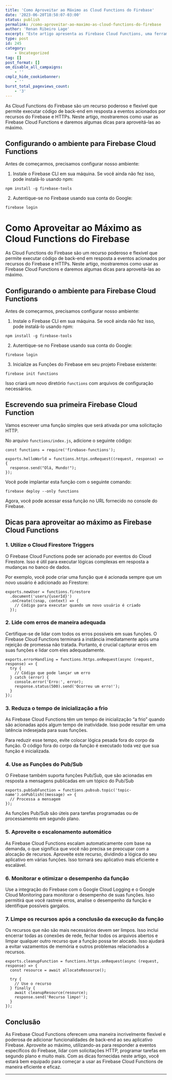 ```yaml
---
title: 'Como Aproveitar ao Máximo as Cloud Functions do Firebase'
date: '2023-06-20T18:58:07-03:00'
status: publish
permalink: /como-aproveitar-ao-maximo-as-cloud-functions-do-firebase
author: 'Renan Ribeiro Lage'
excerpt: "Este artigo apresenta as Firebase Cloud Functions, uma ferramenta que permite executar código de back-end em resposta a eventos acionados por recursos do Firebase e HTTPs. Discutimos como configurar seu ambiente para usar as Cloud Functions e como escrever sua primeira função.  \nAlém disso, oferecemos dicas valiosas para aproveitar ao máximo este recurso. Aconselhamos a usar os triggers do Cloud Firestore, a lidar de forma adequada com erros, a reduzir o tempo de inicialização a frio, a utilizar as funções Pub/Sub, a tirar vantagem do escalonamento automático, a monitorar e otimizar o desempenho da função e a limpar os recursos após a conclusão da execução da função.  \nEssas dicas ajudarão a usar as Firebase Cloud Functions de maneira mais eficiente e eficaz em seus projetos."
type: post
id: 245
category:
    - Uncategorized
tag: []
post_format: []
om_disable_all_campaigns:
    - ''
cmplz_hide_cookiebanner:
    - ''
burst_total_pageviews_count:
    - '3'
---
```

As Cloud Functions do Firebase são um recurso poderoso e flexível que permite executar código de back-end em resposta a eventos acionados por recursos do Firebase e HTTPs. Neste artigo, mostraremos como usar as Firebase Cloud Functions e daremos algumas dicas para aproveitá-las ao máximo.

Configurando o ambiente para Firebase Cloud Functions
-----------------------------------------------------

Antes de começarmos, precisamos configurar nosso ambiente:

1. Instale o Firebase CLI em sua máquina. Se você ainda não fez isso, pode instalá-lo usando npm:

``` shell
npm install -g firebase-tools
```

2. Autentique-se no Firebase usando sua conta do Google:

``` shell
firebase login
```

  
Como Aproveitar ao Máximo as Cloud Functions do Firebase
===========================================================

As Cloud Functions do Firebase são um recurso poderoso e flexível que permite executar código de back-end em resposta a eventos acionados por recursos do Firebase e HTTPs. Neste artigo, mostraremos como usar as Firebase Cloud Functions e daremos algumas dicas para aproveitá-las ao máximo.

Configurando o ambiente para Firebase Cloud Functions
-----------------------------------------------------

Antes de começarmos, precisamos configurar nosso ambiente:

1. Instale o Firebase CLI em sua máquina. Se você ainda não fez isso, pode instalá-lo usando npm:

``` shell
npm install -g firebase-tools
```

2. Autentique-se no Firebase usando sua conta do Google:

``` shell
firebase login
```

3. Inicialize as Funções do Firebase em seu projeto Firebase existente:

``` shell
firebase init functions
```

Isso criará um novo diretório `functions` com arquivos de configuração necessários.

Escrevendo sua primeira Firebase Cloud Function
-----------------------------------------------

Vamos escrever uma função simples que será ativada por uma solicitação HTTP.

No arquivo `functions/index.js`, adicione o seguinte código:


``` shell
const functions = require('firebase-functions');

exports.helloWorld = functions.https.onRequest((request, response) => {
  response.send("Olá, Mundo!");
});

```

Você pode implantar esta função com o seguinte comando:

``` shell
firebase deploy --only functions
```

Agora, você pode acessar essa função no URL fornecido no console do Firebase.

Dicas para aproveitar ao máximo as Firebase Cloud Functions
-----------------------------------------------------------

### 1. Utilize o Cloud Firestore Triggers

O Firebase Cloud Functions pode ser acionado por eventos do Cloud Firestore. Isso é útil para executar lógicas complexas em resposta a mudanças no banco de dados.

Por exemplo, você pode criar uma função que é acionada sempre que um novo usuário é adicionado ao Firestore:

``` shell
exports.newUser = functions.firestore
  .document('users/{userId}')
  .onCreate((snap, context) => {
    // Código para executar quando um novo usuário é criado
  });
```

### 2. Lide com erros de maneira adequada

Certifique-se de lidar com todos os erros possíveis em suas funções. O Firebase Cloud Functions terminará a instância imediatamente após uma rejeição de promessa não tratada. Portanto, é crucial capturar erros em suas funções e lidar com eles adequadamente.

``` shell
exports.errorHandling = functions.https.onRequest(async (request, response) => {
  try {
    // Código que pode lançar um erro
  } catch (error) {
    console.error('Erro:', error);
    response.status(500).send('Ocorreu um erro!');
  }
});
```

### 3. Reduza o tempo de inicialização a frio

As Firebase Cloud Functions têm um tempo de inicialização “a frio” quando são acionadas após algum tempo de inatividade. Isso pode resultar em uma latência indesejada para suas funções.

Para reduzir esse tempo, evite colocar lógica pesada fora do corpo da função. O código fora do corpo da função é executado toda vez que sua função é inicializada.

### 4. Use as Funções do Pub/Sub

O Firebase também suporta funções Pub/Sub, que são acionadas em resposta a mensagens publicadas em um tópico do Pub/Sub

``` shell
exports.pubSubFunction = functions.pubsub.topic('topic-name').onPublish((message) => {
  // Processa a mensagem
});
```

As funções Pub/Sub são úteis para tarefas programadas ou de processamento em segundo plano.

### 5. Aproveite o escalonamento automático

As Firebase Cloud Functions escalam automaticamente com base na demanda, o que significa que você não precisa se preocupar com a alocação de recursos. Aproveite este recurso, dividindo a lógica do seu aplicativo em várias funções. Isso tornará seu aplicativo mais eficiente e escalável.

### 6. Monitorar e otimizar o desempenho da função

Use a integração do Firebase com o Google Cloud Logging e o Google Cloud Monitoring para monitorar o desempenho de suas funções. Isso permitirá que você rastreie erros, analise o desempenho da função e identifique possíveis gargalos.

### 7. Limpe os recursos após a conclusão da execução da função

Os recursos que não são mais necessários devem ser limpos. Isso inclui encerrar todas as conexões de rede, fechar todos os arquivos abertos e limpar qualquer outro recurso que a função possa ter alocado. Isso ajudará a evitar vazamentos de memória e outros problemas relacionados a recursos.

``` shell
exports.cleanupFunction = functions.https.onRequest(async (request, response) => {
  const resource = await allocateResource();

  try {
    // Use o recurso
  } finally {
    await cleanupResource(resource);
    response.send('Recurso limpo!');
  }
});
```

Conclusão
---------

As Firebase Cloud Functions oferecem uma maneira incrivelmente flexível e poderosa de adicionar funcionalidades de back-end ao seu aplicativo Firebase. Aproveite ao máximo, utilizando-as para responder a eventos específicos do Firebase, lidar com solicitações HTTP, programar tarefas em segundo plano e muito mais. Com as dicas fornecidas neste artigo, você estará bem equipado para começar a usar as Firebase Cloud Functions de maneira eficiente e eficaz.

- - - - - -

